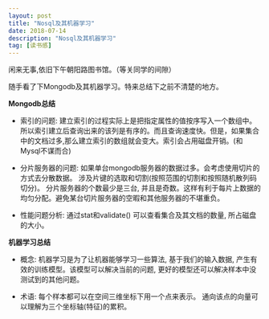 ```yaml
---
layout: post
title: "Nosql及其机器学习"
date: 2018-07-14
description: "Nosql及其机器学习"
tag: [读书感]
---
```


闲来无事,依旧下午朝阳路图书馆。（等关同学的间隙）

随手看了下Mongodb及其机器学习。特来总结下之前不清楚的地方。

**Mongodb总结**

* 索引的问题: 建立索引的过程实际上是把指定属性的值按序写入一个数组中。所以索引建立后查询出来的该列是有序的。而且查询速度快。但是，如果集合中的文档过多,那么建立索引的数组就会变大。索引会占用磁盘开销。(和Mysql不谋而合)

* 分片服务器的问题: 如果单台mongodb服务器的数据过多。会考虑使用切片的方式去分散数据。 涉及片键的选取和切割(按照范围的切割和按照随机散列码切分)。 分片服务器的个数最少是三台, 并且是奇数。这样有利于每片上数据的均匀分配。避免某台切片服务器的空暇和其他服务器的不堪重负。

* 性能问题分析: 	通过stat和validate() 可以查看集合及其文档的数量, 所占磁盘的大小。


**机器学习总结**

* 概念: 机器学习是为了让机器能够学习一些算法, 基于我们的输入数据, 产生有效的训练模型。该模型可以解决当前的问题, 更好的模型还可以解决样本中没测试到的其他问题。 

* 术语: 每个样本都可以在空间三维坐标下用一个点来表示。 通向该点的向量可以理解为三个坐标轴(特征)的累积。
